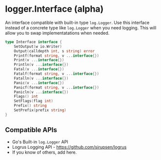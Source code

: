 # logger.Interface (alpha)

An interface compatible with built-in type `log.Logger`.  Use this
interface instead of a concrete type like `log.Logger` when you need logging. This
will allow you to swap implementatations when needed.

```go
type Interface interface {
	SetOutput(w io.Writer)
	Output(calldepth int, s string) error
	Printf(format string, v ...interface{})
	Print(v ...interface{})
	Println(v ...interface{})
	Fatal(v ...interface{})
	Fatalf(format string, v ...interface{})
	Fatalln(v ...interface{})
	Panic(v ...interface{})
	Panicf(format string, v ...interface{})
	Panicln(v ...interface{})
	Flags() int
	SetFlags(flag int)
	Prefix() string
	SetPrefix(prefix string)
}
```
## Compatible APIs

- Go's Built-in `log.Logger` API
- Logrus Logging API - https://github.com/sirupsen/logrus
- If you know of others, add here.
